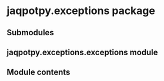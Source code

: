 # jaqpotpy.exceptions package

## Submodules

## jaqpotpy.exceptions.exceptions module

## Module contents
